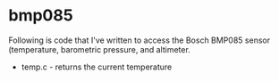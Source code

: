 # bmp085
Following is code that I've written to access the Bosch BMP085 sensor (temperature, barometric pressure, and altimeter.

* temp.c - returns the current temperature
